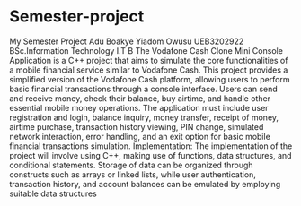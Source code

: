 # Semester-project
My Semester Project
Adu Boakye Yiadom Owusu
UEB3202922
BSc.Information Technology
I.T B
The Vodafone Cash Clone Mini Console Application is a C++ project that aims to
simulate the core functionalities of a mobile financial service similar to Vodafone
Cash. This project provides a simplified version of the Vodafone Cash platform,
allowing users to perform basic financial transactions through a console
interface. Users can send and receive money, check their balance, buy airtime,
and handle other essential mobile money operations.
The application must include user registration and login, balance inquiry, money
transfer, receipt of money, airtime purchase, transaction history viewing, PIN
change, simulated network interaction, error handling, and an exit option for
basic mobile financial transactions simulation.
Implementation: The implementation of the project will involve using C++,
making use of functions, data structures, and conditional statements. Storage of
data can be organized through constructs such as arrays or linked lists, while
user authentication, transaction history, and account balances can be emulated
by employing suitable data structures

